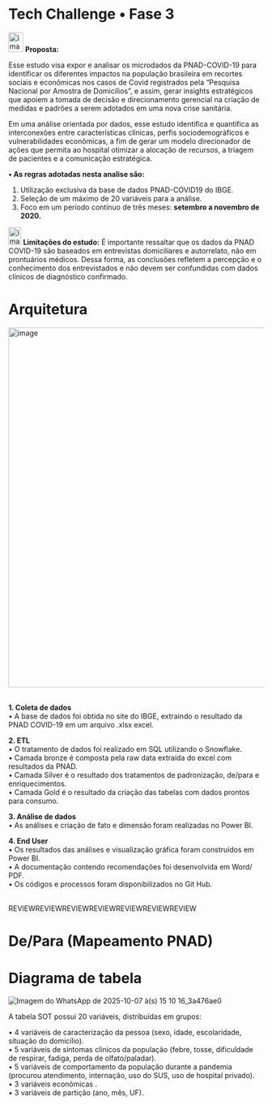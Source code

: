 # Tech Challenge • Fase 3

<img width="29" height="39" alt="image" src="https://github.com/user-attachments/assets/c7c68151-ec02-4412-ac92-a413aca097c6" />  **Proposta:**

Esse estudo visa expor e analisar os microdados da PNAD-COVID-19 para identificar os diferentes impactos na população brasileira em recortes sociais e econômicas nos casos de Covid registrados pela “Pesquisa Nacional por Amostra de Domicílios”, e assim, gerar insights estratégicos que apoiem a tomada de decisão e direcionamento gerencial na criação de medidas e padrões a serem adotados em uma nova crise sanitária.

Em uma análise orientada por dados, esse estudo identifica e quantifica as interconexões entre características clínicas, perfis sociodemográficos e vulnerabilidades econômicas, a fim de gerar um modelo direcionador de ações que permita ao hospital otimizar a alocação de recursos, a triagem de pacientes e a comunicação estratégica.

**•  As regras adotadas nesta analise são:** 

1.	Utilização exclusiva da base de dados PNAD-COVID19 do IBGE.
2.	Seleção de um máximo de 20 variáveis para a análise.
3.	Foco em um período contínuo de três meses: **setembro a novembro de 2020.**


 <img width="25" height="35" alt="image" src="https://github.com/user-attachments/assets/291c7ccb-1da0-4e5e-a4e6-418759ad421d"/>   **Limitações do estudo:**
É importante ressaltar que os dados da PNAD COVID-19 são baseados em entrevistas domiciliares e autorrelato, não em prontuários médicos. Dessa forma, as conclusões refletem a percepção e o conhecimento dos entrevistados e não devem ser confundidas com dados clínicos de diagnóstico confirmado.

# Arquitetura

<img width="1861" height="709" alt="image" src="https://github.com/user-attachments/assets/2cc6385c-1bbd-458f-a3bd-6dd0e6a2810b" />
 <BR/><BR/>


   **1. Coleta de dados** <BR/>
      •	A base de dados foi obtida no site do IBGE, extraindo o resultado da PNAD COVID-19 em um arquivo .xlsx excel.

  **2. ETL**<BR/>
  •	O tratamento de dados foi realizado em SQL utilizando o Snowflake. <BR/>
•	Camada bronze é composta pela raw data extraída do excel com resultados da PNAD. <BR/>
•	Camada Silver é o resultado dos tratamentos de padronização, de/para e enriquecimentos. <BR/>
•	Camada Gold é o resultado da criação das tabelas com dados prontos para consumo. <BR/>

**3. Análise de dados** <BR/>
•	As análises e criação de fato e dimensão foram realizadas no Power BI. <BR/>

**4. End User** <BR/>
•	Os resultados das análises e visualização gráfica foram construídos em Power BI. <BR/>
•	A documentação contendo recomendações foi desenvolvida em Word/ PDF.<BR/>
•	Os códigos e processos foram disponibilizados no Git Hub.<BR/><BR/>

REVIEWREVIEWREVIEWREVIEWREVIEWREVIEWREVIEW
# De/Para (Mapeamento PNAD)




# Diagrama de tabela
![Imagem do WhatsApp de 2025-10-07 à(s) 15 10 16_3a476ae0](https://github.com/user-attachments/assets/0f569549-150d-4032-a0c3-777a33a41e73)

A tabela SOT possui 20 variáveis, distribuídas em grupos:<BR/>

• 4 variáveis de caracterização da pessoa (sexo, idade, escolaridade, situação do domicílio).<BR/>
• 5 variáveis de sintomas clínicos da população (febre, tosse, dificuldade de respirar, fadiga, perda de olfato/paladar).<BR/>
• 5 variáveis de comportamento da população durante a pandemia (procurou atendimento, internação, uso do SUS, uso de hospital privado).<BR/>
• 3 variáveis econômicas .<BR/>
• 3 variáveis de partição (ano, mês, UF).
